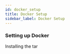 ```yaml
---
id: docker_setup
title: Docker Setup
sidebar_label: Docker Setup
---
```


### Setting up Docker
Installing the tar
